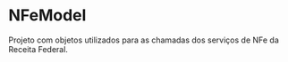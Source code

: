 NFeModel
========

Projeto com objetos utilizados para as chamadas dos serviços de NFe da Receita Federal.

